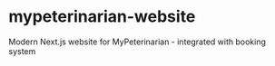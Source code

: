 # mypeterinarian-website
Modern Next.js website for MyPeterinarian - integrated with booking system
